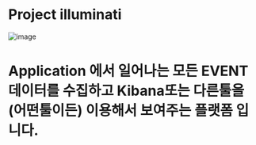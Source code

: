# Project illuminati

![image](https://github.com/LeeKyoungIl/illuminati/blob/master/illuminati-logo.png)

# Application 에서 일어나는 모든 EVENT 데이터를 수집하고 Kibana또는 다른툴을(어떤툴이든) 이용해서 보여주는 플랫폼 입니다.
